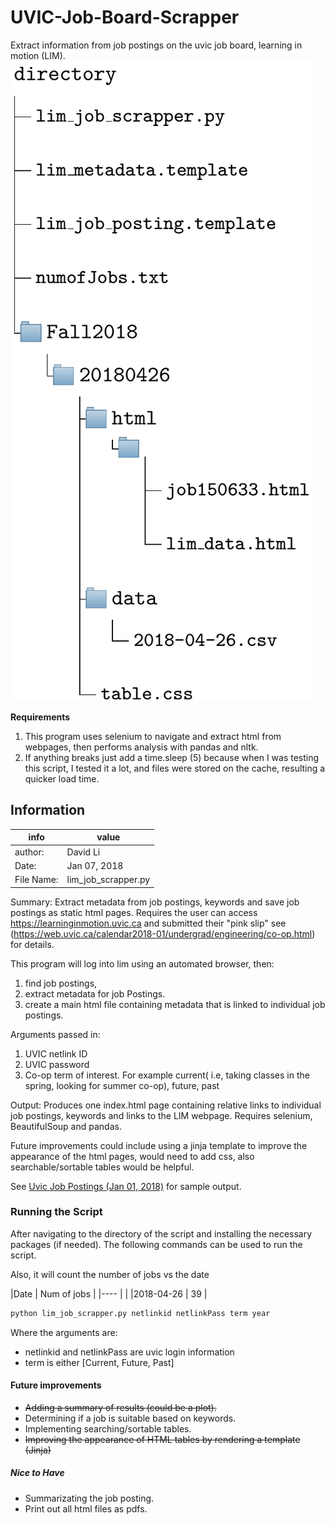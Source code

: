 # UVIC-Job-Board-Scrapper
Extract information from job postings on the uvic job board, learning in motion (LIM).
![File Directory](https://github.com/FriendlyUser/UVIC-Job-Board-Scrapper/blob/master/job_scrap_file_directory.png)

**Requirements**

1. This program uses selenium to navigate and extract html from webpages, then performs analysis with pandas and nltk.
2. If anything breaks just add a time.sleep (5) because when I was testing this script, I tested it a lot, and files were stored on the cache, resulting a quicker load time.
## Information

| info | value|
|--- | --- |
|author: | David Li |
|Date:  | Jan 07, 2018 |
|File Name: | lim_job_scrapper.py |

Summary: Extract metadata from job postings, keywords and save job postings as static html pages. Requires the user can access https://learninginmotion.uvic.ca and submitted their "pink slip" see (https://web.uvic.ca/calendar2018-01/undergrad/engineering/co-op.html) for details.

This program will log into lim using an automated browser, then:
1. find job postings, 
2. extract metadata for job Postings.
3. create a main html file containing metadata that is linked to individual job postings.

Arguments passed in:
1. UVIC netlink ID
2. UVIC password
3. Co-op term of interest. For example current( i.e, taking classes in the spring, looking for summer co-op), future, past

Output:
    Produces one index.html page containing relative links to individual job postings, keywords and links to the LIM webpage. Requires selenium, BeautifulSoup and pandas. 

Future improvements could include using a jinja template to improve the appearance of the html pages, would need to add css, also searchable/sortable tables would be helpful.

See  [Uvic Job Postings (Jan 01, 2018)](https://web.uvic.ca/~lidavid/jobScrapping/LIMScrap/) for sample output.

### Running the Script

After navigating to the directory of the script and installing the necessary packages (if needed).
The following commands can be used to run the script. 

Also, it will count the number of jobs vs the date

|Date       | Num of jobs |
|----       |             |
|2018-04-26 | 39          |

```bash
python lim_job_scrapper.py netlinkid netlinkPass term year 
```

Where the arguments are:
* netlinkid and netlinkPass are uvic login information
* term is either [Current, Future, Past]

#### Future improvements 
* ~~Adding a summary of results (could be a plot).~~
* Determining if a job is suitable based on keywords.
* Implementing searching/sortable tables.
* ~~Improving the appearance of HTML tables by rendering a template (Jinja)~~

##### Nice to Have
* Summarizating the job posting.
* Print out all html files as pdfs.
